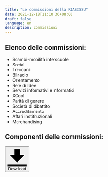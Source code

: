 ```yaml
---
title: "Le commissioni della RIASISSU"
date: 2021-12-18T11:10:36+08:00
draft: false
language: en
description: commissioni
---
```

<!-- write your code here -->

## Elenco delle commissioni:

- Scambi-mobilità interscuole
- Social
- Treccani
- Bilnacio
- Orientamento
- Rete di Idee
- Servizi informativi e informatici
- XCool
- Parità di genere
- Società di dibattito
- Accreditamento
- Affari institituzionali
- Merchandising

## Componenti delle commissioni:

<a href="./COMMISSIONI.pdf" target="_blank">
<button class="bg-gray-300 hover:bg-gray-400 text-gray-800 font-bold py-2 px-4 rounded inline-flex items-center">
  <svg class="fill-current w-4 h-4 mr-2" xmlns="http://www.w3.org/2000/svg" viewBox="0 0 20 20"><path d="M13 8V2H7v6H2l8 8 8-8h-5zM0 18h20v2H0v-2z"/></svg>
  <span>Download</span>
</button>
</a>


